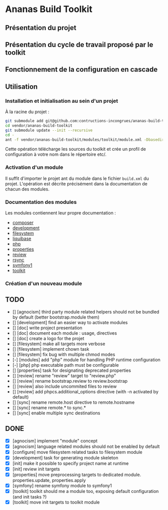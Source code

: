 # Ananas Build Toolkit

## Présentation du projet

## Présentation du cycle de travail proposé par le toolkit

## Fonctionnement de la configuration en cascade

## Utilisation

### Installation et initialisation au sein d'un projet

À la racine du projet :

```bash
git submodule add git@github.com:contructions-incongrues/ananas-build-toolkit.git vendor/ananas-build-toolkit
cd vendor/ananas-build-toolkit
git submodule update --init --recursive
cd -
ant -f vendor/ananas-build-toolkit/modules/toolkit/module.xml -Dbasedir=. toolkit.init
```

Cette opération télécharge les sources du toolkit et crée un profil de configuration à votre nom dans le répertoire etc/.

### Activation d'un module

Il suffit d'importer le projet ant du module dans le fichier ```build.xml``` du projet. L'opération est décrite précisément dans la documentation de chacun des modules.

### Documentation des modules

Les modules contiennent leur propre documentation :

* [composer](https://github.com/contructions-incongrues/ananas-build-toolkit/tree/master/modules/composer)
* [development](https://github.com/contructions-incongrues/ananas-build-toolkit/tree/master/modules/development)
* [filesystem](https://github.com/contructions-incongrues/ananas-build-toolkit/tree/master/modules/filesystem)
* [liquibase](https://github.com/contructions-incongrues/ananas-build-toolkit/tree/master/modules/liquibase)
* [php](https://github.com/contructions-incongrues/ananas-build-toolkit/tree/master/modules/php)
* [properties](https://github.com/contructions-incongrues/ananas-build-toolkit/tree/master/modules/properties)
* [review](https://github.com/contructions-incongrues/ananas-build-toolkit/tree/master/modules/review)
* [rsync](https://github.com/contructions-incongrues/ananas-build-toolkit/tree/master/modules/rsync)
* [symfony1](https://github.com/contructions-incongrues/ananas-build-toolkit/tree/master/modules/symfony1)
* [toolkit](https://github.com/contructions-incongrues/ananas-build-toolkit/tree/master/modules/toolkit)

### Création d'un nouveau module

## TODO

* [] [agnocism] third party module related helpers should not be bundled by default (better bootstrap.module them)
* [] [development] find an easier way to activate modules
* [] [doc] write project presentation
* [] [doc] document each module : usage, directives
* [] [doc] create a logo for the projet
* [] [filesystem] make all targets more verbose
* [] [filesystem] implement chown task
* [] [filesystem] fix bug with multiple chmod modes
* [-] [modules] add "php" module for handling PHP runtime configuration
* [-] [php] php executable path must be configurable
* [] [properties] task for designating deprecated properties
* [] [review] rename "review" target to "review.php"
* [] [review] rename bootstrap.review to review.bootstrap
* [] [review] also include uncommited files to review
* [] [review] add phpcs.additional_options directive (with -n activated by default)
* [] [sync] rename remote.host directive to remote.hostname
* [] [sync] rename remote.* to sync.*
* [] [sync] enable multiple sync destinations

## DONE

* [x] [agnocism] implement "module" concept
* [x] [agnocism] language related modules should not be enabled by default
* [x] [configure] move filesystem related tasks to filesystem module
* [x] [development] task for generating module skeleton
* [x] [init] make it possible to specify project name at runtime
* [x] [init] review init targets
* [x] [properties] move preprocessing targets to dedicated module. properties.update, properties.apply
* [x] [symfony] rename symfony module to symfony1
* [x] [toolkit] toolkit should me a module too, exposing default configuration (and init tasks ?)
* [x] [toolkit] move init targets to toolkit module
